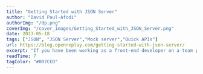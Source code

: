 ```yaml
---
title: "Getting Started with JSON Server"
author: "David Paul-Afodi"
authorImg: "/dp.png"
coverImg: "/cover_images/Getting_Started_with_JSON_Server.png"
date: 2023-05-18
tags: ["JSON", "JSON Server","Mock server","Quick APIs"]
url: https://blog.openreplay.com/getting-started-with-json-server/
excerpt: "If you have been working as a front-end developer on a team project, you have most likely encountered a scenario where the client-side app was ready, but the server-side or APIs were still underway. Another possible situation is one where even while building the client side, there exists some server-dependent function you would like to test out, but the server side is still not ready. In any scenario where you need a server quickly, a “magical” tool can help you spin up a mock server locally in seconds. This article will look at JSON Server and how it makes the work of a front-end developer a little easier and much faster."
readTime: 7
tagColor: "#007CED"
---
```

